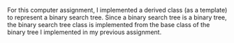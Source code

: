 For this computer assignment, I implemented a derived class (as a template) to represent a binary search tree. 
Since a binary search tree is a binary tree, the binary search tree class is implemented from the base class of 
the binary tree I implemented in my previous assignment.
